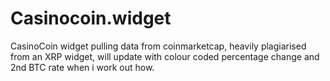 # Casinocoin.widget
CasinoCoin widget pulling data from coinmarketcap, heavily plagiarised from an XRP widget, will update with colour coded percentage change and 2nd BTC rate when i work out how.
